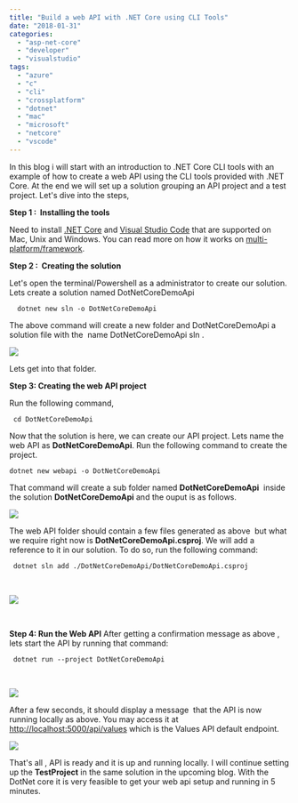 ```yaml
---
title: "Build a web API with .NET Core using CLI Tools"
date: "2018-01-31"
categories: 
  - "asp-net-core"
  - "developer"
  - "visualstudio"
tags: 
  - "azure"
  - "c"
  - "cli"
  - "crossplatform"
  - "dotnet"
  - "mac"
  - "microsoft"
  - "netcore"
  - "vscode"
---
```


In this blog i will start with an introduction to .NET Core CLI tools with an example of how to create a web API using the CLI tools provided with .NET Core. At the end we will set up a solution grouping an API project and a test project. Let's dive into the steps,

**Step 1 :  Installing the tools**

Need to install [.NET Core](https://www.microsoft.com/net/learn/get-started/windows?utm_expid=.-Fmi9Q05Ry2oXQgdtPElHw.0&utm_referrer=https%3A%2F%2Fwww.google.lk%2F) and [Visual Studio Code](https://code.visualstudio.com/) that are supported on Mac, Unix and Windows. You can read more on how it works on [multi-platform/framework](https://blogs.msdn.microsoft.com/dotnet/2016/09/26/introducing-net-standard/).

**Step 2 :  Creating the solution**

Let's open the terminal/Powershell as a administrator to create our solution. Lets create a solution named DotNetCoreDemoApi

```
  dotnet new sln -o DotNetCoreDemoApi  
```

The above command will create a new folder and DotNetCoreDemoApi a solution file with the  name DotNetCoreDemoApi sln .

[![](https://sajeetharan.wordpress.com/wp-content/uploads/2018/01/266c3-2018-01-31_10-54-54_1.png?w=300)](https://sajeetharan.wordpress.com/wp-content/uploads/2018/01/266c3-2018-01-31_10-54-54_1.png)

Lets get into that folder.

**Step 3: Creating the web API project**

Run the following command,

```
 cd DotNetCoreDemoApi 
```

Now that the solution is here, we can create our API project. Lets name the web API as **DotNetCoreDemoApi**. Run the following command to create the project.

```
dotnet new webapi -o DotNetCoreDemoApi  
```

That command will create a sub folder named **DotNetCoreDemoApi**  inside the solution **DotNetCoreDemoApi** and the ouput is as follows.

[![](https://sajeetharan.wordpress.com/wp-content/uploads/2018/01/2962a-2018-01-31_11-11-34_2.png?w=300)](https://sajeetharan.wordpress.com/wp-content/uploads/2018/01/2962a-2018-01-31_11-11-34_2.png)

The web API folder should contain a few files generated as above  but what we require right now is **DotNetCoreDemoApi.csproj**. We will add a reference to it in our solution. To do so, run the following command:

```
 dotnet sln add ./DotNetCoreDemoApi/DotNetCoreDemoApi.csproj
```

 

[![](https://sajeetharan.wordpress.com/wp-content/uploads/2018/01/a4836-2018-01-31_11-21-30_3.png?w=300)](https://sajeetharan.wordpress.com/wp-content/uploads/2018/01/a4836-2018-01-31_11-21-30_3.png)

 

**Step 4: Run the Web API** After getting a confirmation message as above , lets start the API by running that command:

```
 dotnet run --project DotNetCoreDemoApi  
```

 

[![](https://sajeetharan.wordpress.com/wp-content/uploads/2018/01/aa088-2018-01-31_11-25-50_4.png?w=300)](https://sajeetharan.wordpress.com/wp-content/uploads/2018/01/aa088-2018-01-31_11-25-50_4.png)

After a few seconds, it should display a message  that the API is now running locally as above. You may access it at [http://localhost:5000/api/values](http://localhost:5000/api/values) which is the Values API default endpoint.

[![](https://sajeetharan.wordpress.com/wp-content/uploads/2018/01/5c320-2018-01-31_11-27-55_5.png?w=300)](https://sajeetharan.wordpress.com/wp-content/uploads/2018/01/5c320-2018-01-31_11-27-55_5.png)

That's all , API is ready and it is up and running locally. I will continue setting up the **TestProject** in the same solution in the upcoming blog. With the DotNet core it is very feasible to get your web api setup and running in 5 minutes.
